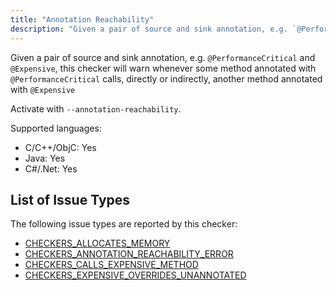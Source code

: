 ```yaml
---
title: "Annotation Reachability"
description: "Given a pair of source and sink annotation, e.g. `@PerformanceCritical` and `@Expensive`, this checker will warn whenever some method annotated with `@PerformanceCritical` calls, directly or indirectly, another method annotated with `@Expensive`"
---
```


Given a pair of source and sink annotation, e.g. `@PerformanceCritical` and `@Expensive`, this checker will warn whenever some method annotated with `@PerformanceCritical` calls, directly or indirectly, another method annotated with `@Expensive`

Activate with `--annotation-reachability`.

Supported languages:
- C/C++/ObjC: Yes
- Java: Yes
- C#/.Net: Yes



## List of Issue Types

The following issue types are reported by this checker:
- [CHECKERS_ALLOCATES_MEMORY](/docs/1.1.0/all-issue-types#checkers_allocates_memory)
- [CHECKERS_ANNOTATION_REACHABILITY_ERROR](/docs/1.1.0/all-issue-types#checkers_annotation_reachability_error)
- [CHECKERS_CALLS_EXPENSIVE_METHOD](/docs/1.1.0/all-issue-types#checkers_calls_expensive_method)
- [CHECKERS_EXPENSIVE_OVERRIDES_UNANNOTATED](/docs/1.1.0/all-issue-types#checkers_expensive_overrides_unannotated)
